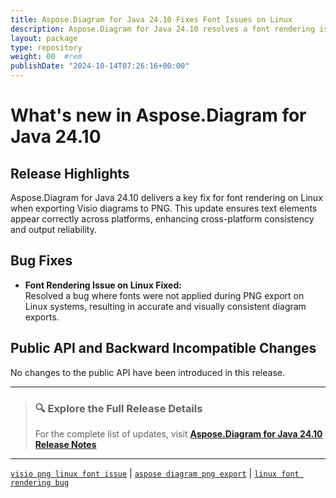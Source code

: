 ```yaml
---
title: Aspose.Diagram for Java 24.10 Fixes Font Issues on Linux
description: Aspose.Diagram for Java 24.10 resolves a font rendering issue in PNG export on Linux platforms for more accurate output
layout: package
type: repository
weight: 00	#rem
publishDate: "2024-10-14T07:26:16+00:00"
---
```


# What's new in Aspose.Diagram for Java 24.10

## Release Highlights

Aspose.Diagram for Java 24.10 delivers a key fix for font rendering on Linux when exporting Visio diagrams to PNG. This update ensures text elements appear correctly across platforms, enhancing cross-platform consistency and output reliability.

## Bug Fixes

- **Font Rendering Issue on Linux Fixed:**  
  Resolved a bug where fonts were not applied during PNG export on Linux systems, resulting in accurate and visually consistent diagram exports.

## Public API and Backward Incompatible Changes

No changes to the public API have been introduced in this release.

---

> ### 🔍 Explore the Full Release Details  
>
> For the complete list of updates, visit **[Aspose.Diagram for Java 24.10 Release Notes](https://releases.aspose.com/diagram/java/release-notes/2024/aspose-diagram-for-java-24-10-release-notes/)**

---

[`visio png linux font issue`](https://search.aspose.com/q/visio-png-linux-font-issue.html) | [`aspose diagram png export`](https://search.aspose.com/q/aspose-diagram-png-export.html) | [`linux font rendering bug`](https://search.aspose.com/q/linux-font-rendering-bug.html)
